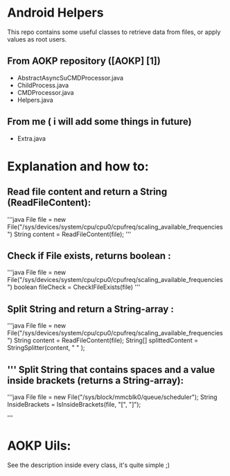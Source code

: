 Android Helpers
===========

This repo contains some useful classes to retrieve data from files, or apply values as root users.

From AOKP repository ([AOKP] [1])
-----

* AbstractAsyncSuCMDProcessor.java
* ChildProcess.java
* CMDProcessor.java
* Helpers.java

From me ( i will add some things in future)
-----

* Extra.java


Explanation and how to:
===========

Read file content and return a String (ReadFileContent):
-----
'''java
	File file = new File("/sys/devices/system/cpu/cpu0/cpufreq/scaling_available_frequencies")
	String content = ReadFileContent(file);
'''

Check if File exists, returns boolean :
-----

'''java
	File file = new File("/sys/devices/system/cpu/cpu0/cpufreq/scaling_available_frequencies")
	boolean fileCheck = CheckIFileExists(file)
'''

Split String and return a String-array :
-----

'''java
	File file = new File("/sys/devices/system/cpu/cpu0/cpufreq/scaling_available_frequencies")
	String content = ReadFileContent(file);
	String[] splittedContent = StringSplitter(content, " " );	

'''
Split String that contains spaces and a value inside brackets (returns a String-array):
-----

'''java
	File file = new File("/sys/block/mmcblk0/queue/scheduler"); 
	String InsideBrackets = IsInsideBrackets(file, "[", "]");

'''


AOKP Uils:
===========

See the description inside every class, it's quite simple ;)

